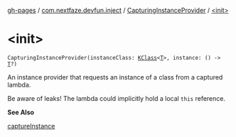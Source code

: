 [gh-pages](../../index.md) / [com.nextfaze.devfun.inject](../index.md) / [CapturingInstanceProvider](index.md) / [&lt;init&gt;](./-init-.md)

# &lt;init&gt;

`CapturingInstanceProvider(instanceClass: `[`KClass`](https://kotlinlang.org/api/latest/jvm/stdlib/kotlin.reflect/-k-class/index.html)`<`[`T`](index.md#T)`>, instance: () -> `[`T`](index.md#T)`?)`

An instance provider that requests an instance of a class from a captured lambda.

Be aware of leaks! The lambda could implicitly hold a local `this` reference.

**See Also**

[captureInstance](../capture-instance.md)

